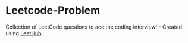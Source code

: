# Leetcode-Problem
Collection of LeetCode questions to ace the coding interview! - Created using [LeetHub](https://github.com/QasimWani/LeetHub)
